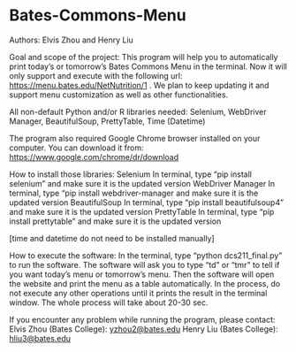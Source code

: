 # Bates-Commons-Menu
Authors: Elvis Zhou and Henry Liu

Goal and scope of the project:
This program will help you to automatically print today’s or tomorrow’s Bates Commons Menu in the terminal. Now it will only support and execute with the following url: https://menu.bates.edu/NetNutrition/1 . We plan to keep updating it and support menu customization as well as other functionalities. 


All non-default Python and/or R libraries needed:
	Selenium, WebDriver Manager, BeautifulSoup, PrettyTable, Time (Datetime)

The program also required Google Chrome browser installed on your computer. You can download it from:
https://www.google.com/chrome/dr/download


How to install those libraries:
Selenium
In terminal, type “pip install selenium” and make sure it is the updated version
WebDriver Manager
In terminal, type “pip install webdriver-manager and make sure it is the updated version
BeautifulSoup
In terminal, type “pip install beautifulsoup4” and make sure it is the updated version
PrettyTable
In terminal, type “pip install prettytable” and make sure it is the updated version

[time and datetime do not need to be installed manually]


How to execute the software:
In the terminal, type “python dcs211_final.py” to run the software. The software will ask you to type “td” or “tmr” to tell if you want today’s menu or tomorrow’s menu. Then the software will open the website and print the menu as a table automatically. In the process, do not execute any other operations until it prints the result in the terminal window. The whole process will take about 20-30 sec. 


If you encounter any problem while running the program, please contact:
Elvis Zhou (Bates College): yzhou2@bates.edu
Henry Liu (Bates College): hliu3@bates.edu
